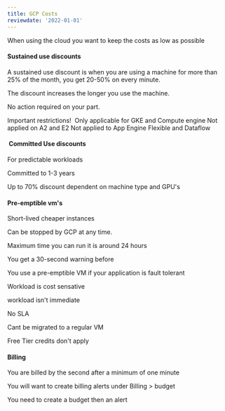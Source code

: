 ```yaml
---
title: GCP Costs
reviewdate: '2022-01-01'
---
```


When using the cloud you want to keep the costs as low as possible

#### Sustained use discounts 

A sustained use discount is when you are using a machine for more than 25% of the month, you get 20-50% on every minute.

The discount increases the longer you use the machine.

No action required on your part.

Important restrictions! 
Only applicable for GKE and Compute engine
Not applied on A2 and E2
Not applied to App Engine Flexible and Dataflow 

####  Committed Use discounts 

For predictable workloads

Committed to 1-3 years

Up to 70% discount dependent on machine type and GPU's 

#### Pre-emptible vm's

Short-lived cheaper instances 

Can be stopped by GCP at any time.

Maximum time you can run it is around 24 hours

You get a 30-second warning before

You use a pre-emptible VM if your application is fault tolerant

Workload is cost sensative

workload isn't immediate 

No SLA

Cant be migrated to a regular VM

Free Tier credits don't apply 

#### Billing

You are billed by the second after a minimum of one minute

You will want to create billing alerts under Billing > budget 

You need to create a budget then an alert
